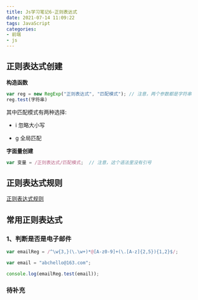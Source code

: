 ```yaml
---
title: Js学习笔记6-正则表达式
date: 2021-07-14 11:09:22
tags: JavaScript
categories: 
- 前端
- js
---
```


## 正则表达式创建

**构造函数**

```js
var reg = new RegExp("正则表达式", "匹配模式"); // 注意，两个参数都是字符串
reg.test(字符串)

```

其中匹配模式有两种选择:

- i 忽略大小写

- g 全局匹配

**字面量创建**

```js
var 变量 = /正则表达式/匹配模式;  // 注意，这个语法里没有引号

```

## 正则表达式规则

[正则表达式规则](https://blog-1257711631.cos.ap-nanjing.myqcloud.com/markdownpic/%E6%AD%A3%E5%88%99%E8%A1%A8%E8%BE%BE%E5%BC%8F.png)

## 常用正则表达式

### 1、判断是否是电子邮件

```js
var emailReg = /^\w{3,}(\.\w+)*@[A-z0-9]+(\.[A-z]{2,5}){1,2}$/;

var email = "abchello@163.com";

console.log(emailReg.test(email));
```

### 待补充